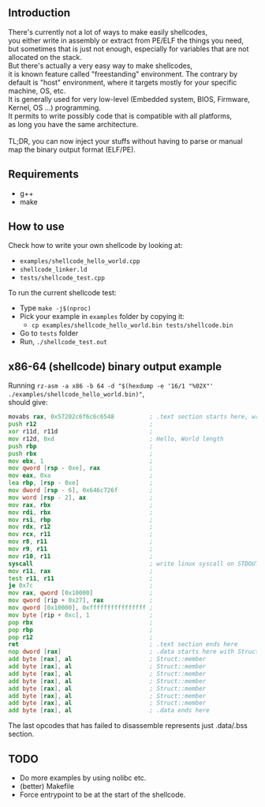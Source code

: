## Introduction
There's currently not a lot of ways to make easily shellcodes,<br>
you either write in assembly or extract from PE/ELF the things you need,<br>
but sometimes that is just not enough, especially for variables that are not allocated on the stack.<br>
But there's actually a very easy way to make shellcodes,<br>
it is known feature called "freestanding" environment.
The contrary by default is "host" environment, where it targets mostly for your specific machine, OS, etc.<br>
It is generally used for very low-level (Embedded system, BIOS, Firmware, Kernel, OS ...) programming.<br>
It permits to write possibly code that is compatible with all platforms,<br>
as long you have the same architecture.<br><br>
TL;DR, you can now inject your stuffs without having to parse or manual map the binary output format (ELF/PE).
## Requirements
- g++
- make
## How to use
Check how to write your own shellcode by looking at:
- `examples/shellcode_hello_world.cpp`
- `shellcode_linker.ld`
- `tests/shellcode_test.cpp`

To run the current shellcode test:
- Type `make -j$(nproc)`
- Pick your example in `examples` folder by copying it:
	- `cp examples/shellcode_hello_world.bin tests/shellcode.bin`
- Go to `tests` folder
- Run, `./shellcode_test.out`
## x86-64 (shellcode) binary output example
Running `rz-asm -a x86 -b 64 -d "$(hexdump -e '16/1 "%02X"' ./examples/shellcode_hello_world.bin)"`,<br>
should give:
```asm
movabs rax, 0x57202c6f6c6c6548          ; .text section starts here, writing the start of Hello, World
push r12                                ;
xor r11d, r11d                          ;
mov r12d, 0xd                           ; Hello, World length
push rbp                                ;
push rbx                                ;
mov ebx, 1                              ;
mov qword [rsp - 0xe], rax              ;
mov eax, 0xa                            ;
lea rbp, [rsp - 0xe]                    ;
mov dword [rsp - 6], 0x646c726f         ;
mov word [rsp - 2], ax                  ;
mov rax, rbx                            ;
mov rdi, rbx                            ;
mov rsi, rbp                            ;
mov rdx, r12                            ;
mov rcx, r11                            ;
mov r8, r11                             ;
mov r9, r11                             ;
mov r10, r11                            ;
syscall                                 ; write linux syscall on STDOUT
mov r11, rax                            ;
test r11, r11                           ;
je 0x7c                                 ;
mov rax, qword [0x10000]                ;
mov qword [rip + 0x27], rax             ;
mov qword [0x10000], 0xffffffffffffffff ;
mov byte [rip + 0xc], 1                 ;
pop rbx                                 ;
pop rbp                                 ;
pop r12                                 ;
ret                                     ; .text section ends here
nop dword [rax]                         ; .data starts here with Struct::initialized
add byte [rax], al                      ; Struct::member
add byte [rax], al                      ; Struct::member
add byte [rax], al                      ; Struct::member
add byte [rax], al                      ; Struct::member
add byte [rax], al                      ; Struct::member
add byte [rax], al                      ; Struct::member
add byte [rax], al                      ; Struct::member
add byte [rax], al                      ; .data ends here
```
The last opcodes that has failed to disassemble represents just .data/.bss section.
## TODO
- Do more examples by using nolibc etc.
- (better) Makefile
- Force entrypoint to be at the start of the shellcode.

